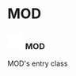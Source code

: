 # MOD

### <img src="../../.gitbook/assets/base.png" width="32" height="32" /> MOD
MOD's entry class<br>
